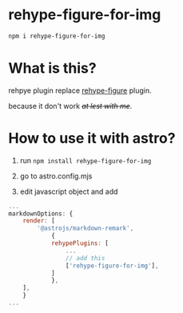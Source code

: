 # rehype-figure-for-img

```bash
npm i rehype-figure-for-img
```

# What is this?

rehpye plugin replace [rehype-figure](https://github.com/josestg/rehype-figure) plugin.

because it don't work ~~*at lest with me*~~.

# How to use it with astro?

1. run `npm install rehype-figure-for-img`

2. go to astro.config.mjs 

3. edit javascript object and add 
```js
...
markdownOptions: {
    render: [
	    '@astrojs/markdown-remark',
		    {
            rehypePlugins: [
                ...
                // add this
                ['rehype-figure-for-img'],
            ]
		    },
	],
	}
...
```